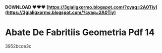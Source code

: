 **DOWNLOAD ❤❤❤ [https://3gialigxormo.blogspot.com/?cyaq=2A0Tiy](https://3gialigxormo.blogspot.com/?cyaq=2A0Tiy)**


 
# Abate De Fabritiis Geometria Pdf 14
   3952bcde3c
 
